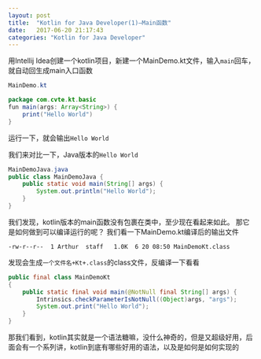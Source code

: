 ```yaml
---
layout: post
title:  "Kotlin for Java Developer(1)—Main函数"
date:   2017-06-20 21:17:43
categories: "Kotlin for Java Developer"
---
```


用Intellij Idea创建一个kotlin项目，新建一个MainDemo.kt文件，输入`main`回车，就自动回生成main入口函数

```java
MainDemo.kt

package com.cvte.kt.basic
fun main(args: Array<String>) {
    print("Hello World")
}
```

运行一下，就会输出`Hello World`

我们来对比一下，Java版本的`Hello World`

```java
MainDemoJava.java
public class MainDemoJava {
    public static void main(String[] args) {
        System.out.println("Hello World");
    }
}
```

我们发现，kotlin版本的main函数没有包裹在类中，至少现在看起来如此。
那它是如何做到可以编译运行的呢？
我们看一下MainDemo.kt编译后的输出文件

```
-rw-r--r--  1 Arthur  staff   1.0K  6 20 08:50 MainDemoKt.class
```

发现会生成`一个文件名+Kt+.class`的class文件，反编译一下看看

```java
public final class MainDemoKt
{
    public static final void main(@NotNull final String[] args) {
        Intrinsics.checkParameterIsNotNull((Object)args, "args");
        System.out.print("Hello World");
    }
}
```

那我们看到，kotlin其实就是一个语法糖嘛，没什么神奇的，但是又超级好用，后面会有一个系列讲，kotlin到底有哪些好用的语法，以及是如何是如何实现的
